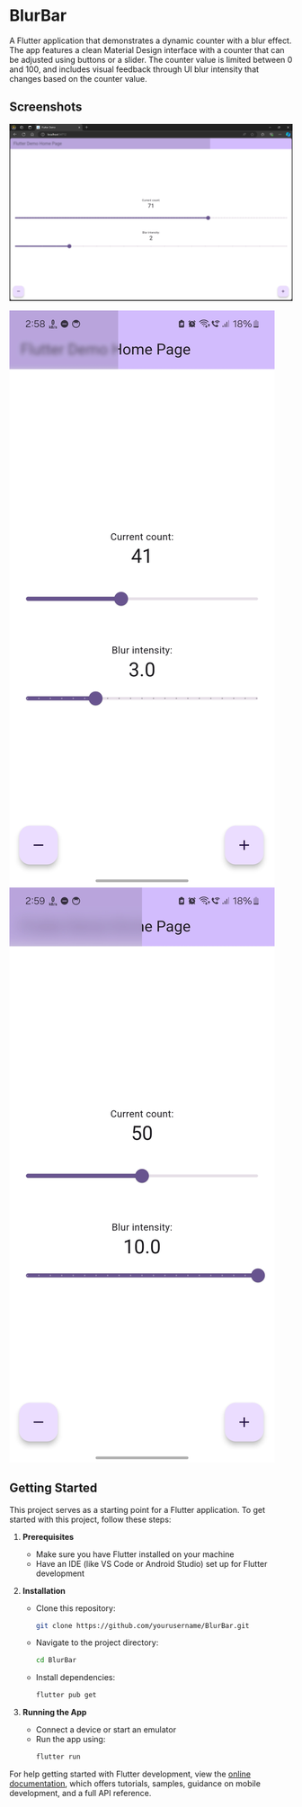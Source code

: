 # BlurBar

A Flutter application that demonstrates a dynamic counter with a blur effect. The app features a clean Material Design interface with a counter that can be adjusted using buttons or a slider. The counter value is limited between 0 and 100, and includes visual feedback through UI blur intensity that changes based on the counter value.

## Screenshots
<p float="left">
  <img src="screenshots/Screenshot1.png"/>
</p>
<p float="left">
  <img src="screenshots/Screenshot2.jpg"/>
  <img src="screenshots/Screenshot3.jpg"/>
</p>

## Getting Started

This project serves as a starting point for a Flutter application. To get started with this project, follow these steps:

1. **Prerequisites**
   - Make sure you have Flutter installed on your machine
   - Have an IDE (like VS Code or Android Studio) set up for Flutter development

2. **Installation**
   - Clone this repository:
     ```bash
     git clone https://github.com/yourusername/BlurBar.git
     ```
   - Navigate to the project directory:
     ```bash
     cd BlurBar
     ```
   - Install dependencies:
     ```bash
     flutter pub get
     ```

3. **Running the App**
   - Connect a device or start an emulator
   - Run the app using:
     ```bash
     flutter run
     ```

For help getting started with Flutter development, view the
[online documentation](https://docs.flutter.dev/), which offers tutorials,
samples, guidance on mobile development, and a full API reference.

